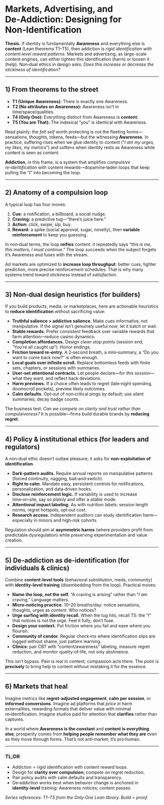 # Markets, Advertising, and De‑Addiction: Designing for Non‑Identification



**Thesis.** If identity is fundamentally **Awareness** and everything else is **content** (Lean theorems T1–T5), then addiction is *rigid identification with content‐level reward patterns*. Markets and advertising, as large-scale content engines, can either tighten this identification (harm) or loosen it (help). Non‑dual ethics in design asks: *Does this increase or decrease the stickiness of identification?*

---

## 1) From theorems to the street

- **T1 (Unique Awareness):** There is exactly one Awareness.  
- **T2 (No attributes on Awareness):** Awareness isn’t in time/space/qualities.  
- **T4 (Only One):** Everything distinct from Awareness is **content**.  
- **T5 (You are That):** The indexical “you” is identical with Awareness.

Read plainly: the *felt self* worth protecting is *not* the fleeting forms—sensations, thoughts, tokens, feeds—but the witnessing **Awareness**. In practice, suffering rises when we glue identity to content (“*I am my urges, my likes, my metrics*”) and softens when identity rests as Awareness while content is seen as content.

**Addiction**, in this frame, is a system that amplifies *compulsive re‑identification* with content rewards—dopamine‑laden loops that keep pulling the “I” into becoming the loop.

---

## 2) Anatomy of a compulsion loop

A typical loop has four moves:

1. **Cue:** a notification, a billboard, a social nudge.  
2. **Craving:** a predictive tug—“there’s juice here.”  
3. **Action:** click, swipe, sip, buy.  
4. **Reward:** a spike (social approval, sugar, novelty), then **variable reinforcement** to keep you guessing.

In non‑dual terms, the loop **reifies** content: it repeatedly says “*this is me, this matters, I must continue*.” The loop succeeds when the subject forgets it’s Awareness and fuses with the stream.

Ad markets are optimized to **increase loop throughput**: better cues, tighter prediction, more precise reinforcement schedules. That is why many systems trend toward *stickiness* instead of *satisfaction*.

---

## 3) Non‑dual design heuristics (for builders)

If you build products, media, or marketplaces, here are actionable heuristics to **reduce identification** without sacrificing value:

- **Truthful salience > addictive salience.** Make cues informative, not manipulative. If the signal isn’t genuinely useful *now*, let it batch or wait.
- **Stable rewards.** Prefer *consistent* feedback over variable rewards that farm attention—reduce casino dynamics.
- **Completion affordances.** Design *clean stop points* (session end, “You’re all caught up”). Honor endings.
- **Friction toward re‑entry.** A 2‑second breath, a mini‑summary, a “Do you want to come back now?” is often enough.
- **Local goals over infinite scroll.** Replace bottomless feeds with finite sets, chapters, or sessions with summaries.
- **User‑set attentional contracts.** Let people declare—for *this session*—what they want, and reflect back deviations.
- **Harm previews.** If a choice often leads to regret (late‑night spending, doomscroll pockets), preview likely outcomes.
- **Calm defaults.** Opt‑out of non‑critical pings by default; use silent summaries; decay badge counts.

The business test: *Can we compete on clarity and trust rather than compulsiveness?* It is possible—firms build durable brands by **reducing regret**.

---

## 4) Policy & institutional ethics (for leaders and regulators)

A non‑dual ethic doesn’t outlaw pleasure; it asks for **non‑exploitation of identification**.

- **Dark‑pattern audits.** Require annual reports on manipulative patterns (forced continuity, nagging, bait‑and‑switch).  
- **Right to calm.** Mandate easy, persistent controls for notifications, personalization, and data‑driven hooks.  
- **Disclose reinforcement logic.** If variability is used to increase time‑on‑site, say so plainly and offer a *stable* mode.  
- **Attentional impact labeling.** As with nutrition labels: session length norms, regret hotspots, opt‑out cost.  
- **Research access.** Independent auditors can study identification harm—especially in minors and high‑risk cohorts.

Regulation should aim at **asymmetric harms** (where providers profit from predictable dysregulation) while preserving experimentation and value creation.

---

## 5) De‑addiction as de‑identification (for individuals & clinics)

Combine **content‑level tools** (behavioral substitution, meds, community) with **identity‑level training** (disembedding from the loop). Practical moves:

- **Name the loop, not the self.** “A craving is arising” rather than “*I am* craving.” Language matters.  
- **Micro‑noticing practice.** 10–20 breaths/day: notice sensations, thoughts, urges as *content*. Who notices?  
- **Urge surfing with identity recall.** When the tug hits, recall T5: the “I” that notices is not the urge. Feel it fully; don’t fuse.  
- **Design your context.** Put friction where you fail and ease where you flourish.  
- **Community of candor.** Regular check‑ins where identification slips are logged without shame, just pattern learning.
- **Clinics:** pair CBT with “content/awareness” labeling, measure regret reduction, and monitor quality‑of‑life, not only abstinence.

This isn’t bypass. Pain is real in content; compassion acts there. The point is **precisely** to bring help to content without mistaking it for the essence.

---

## 6) Markets that heal

Imagine metrics like **regret‑adjusted engagement**, **calm per session**, or **informed conversions**. Imagine ad platforms that *price in* harm externalities, rewarding formats that deliver value with minimal re‑identification. Imagine studios paid for attention that **clarifies** rather than captures.

In a world where **Awareness is the constant** and **content is everything else**, prosperity comes from **helping people remember what they are** even as they move through forms. That’s not anti‑market; it’s pro‑human.

---

### TL;DR

- Addiction = rigid identification with content reward loops.  
- Design for **clarity over compulsion**; compete on regret reduction.  
- Pair policy audits with calm defaults and transparency.  
- De‑addiction works best when behavior change is anchored in **identity‑level** training: Awareness notices; content passes.

*Series references: T1–T5 from the Only‑One Lean library. Build = proof.*
